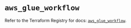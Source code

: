 # `aws_glue_workflow`

Refer to the Terraform Registry for docs: [`aws_glue_workflow`](https://registry.terraform.io/providers/hashicorp/aws/4.67.0/docs/resources/glue_workflow).
